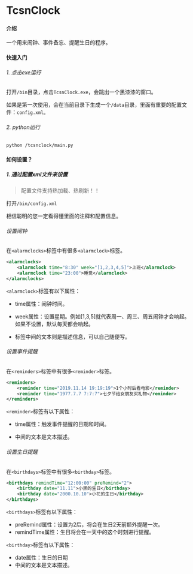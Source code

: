 # TcsnClock

#### 介绍
一个用来闹钟、事件备忘、提醒生日的程序。

#### 快速入门

###### 1. 点击exe运行

打开`/bin`目录，点击`TcsnClock.exe`，会跳出一个黑漆漆的窗口。

如果是第一次使用，会在当前目录下生成一个`/data`目录，里面有重要的配置文件：`config.xml`。

###### 2. python运行

```shell
python /tcsnclock/main.py
```

#### 如何设置？

##### 1. 通过配置xml文件来设置

> 配置文件支持热加载、热刷新！！

打开`/bin/config.xml`

相信聪明的您一定看得懂里面的注释和配置信息。

###### 设置闹钟

在`<alarmclocks>`标签中有很多`<alarmclock>`标签。

```xml
<alarmclocks>
    <alarmclock time="8:30" week="[1,2,3,4,5]">上班</alarmclock>
    <alarmclock time="23:00">睡觉</alarmclock>
</alarmclocks>
```

`<alarmclock>`标签有以下属性：

* time属性：闹钟时间。

* week属性：设置星期。例如[1,3,5]就代表周一、周三、周五闹钟才会响起。如果不设置，默认每天都会响起。

* 标签中间的文本则是描述信息，可以自己随便写。

###### 设置事件提醒

在`<reminders>`标签中有很多`<reminder>`标签。

```xml
<reminders>
    <reminder time="2019.11.14 19:19:19">1个小时后看电影</reminder>
    <reminder time="1977.7.7 7:7:7">七夕节给女朋友买礼物</reminder>
</reminders>
```

`<reminder>`标签有以下属性：

* time属性：触发事件提醒的日期和时间。

* 中间的文本是文本描述。

###### 设置生日提醒

在`<birthdays>`标签中有很多`<birthday>`标签。

```xml
<birthdays remindTime="12:00:00" preRemind="2">
    <birthday date="11.11">小黑的生日</birthday>
    <birthday date="2000.10.10">小花的生日</birthday>
</birthdays>
```

`<birthdays>`标签有以下属性：

* preRemind属性：设置为2后，将会在生日2天前额外提醒一次。
* remindTime属性：生日将会在一天中的这个时刻进行提醒。

`<birthday>`标签有以下属性：

* date属性：生日的日期
* 中间的文本是文本描述。